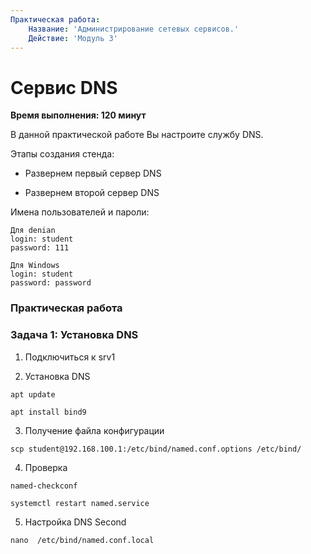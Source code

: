 ```yaml
---
Практическая работа:
    Название: 'Администрирование сетевых сервисов.'
    Действие: 'Модуль 3'
---
```

# **Сервис DNS**
**Время выполнения: 120 минут**

В данной практической работе Вы настроите службу DNS.

Этапы создания стенда:

- Развернем первый сервер DNS

- Развернем второй сервер DNS

Имена пользователей и пароли:
```
Для denian
login: student 
password: 111
```
```
Для Windows
login: student 
password: password
```
### **Практическая работа**

### **Задача 1: Установка DNS**

1. Подключиться к srv1

2. Установка DNS
```
apt update
```
```
apt install bind9
```
3. Получение файла конфигурации
```
scp student@192.168.100.1:/etc/bind/named.conf.options /etc/bind/
```
4. Проверка
```
named-checkconf
```
```
systemctl restart named.service
```
5. Настройка DNS Second
```
nano  /etc/bind/named.conf.local
```
